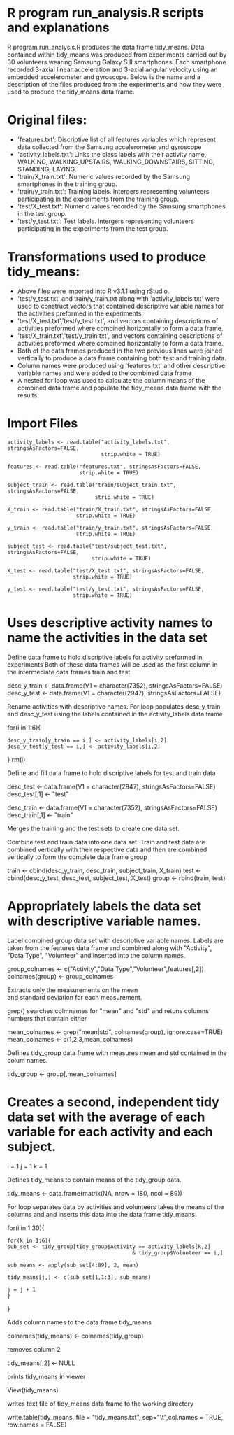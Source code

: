R program run_analysis.R scripts and explanations 
=================================================
R program run_analysis.R produces the data frame tidy_means.  Data contained within tidy_means was produced from experiments
carried out by 30 volunteers wearing Samsung Galaxy S II smartphones.  Each smartphone recorded 3-axial linear acceleration 
and 3-axial angular velocity using an embedded accelerometer and gyroscope.   Below is the name and a description of the files 
produced from the experiments and how they were used to produce the tidy_means data frame.

Original files:
===============
- 'features.txt': Discriptive list of all features variables which represent data collected from the Samsung accelerometer and gyroscope
- 'activity_labels.txt': Links the class labels with their activity name, WALKING, WALKING_UPSTAIRS, WALKING_DOWNSTAIRS, SITTING, STANDING, LAYING.
- 'train/X_train.txt': Numeric values recorded by the Samsung smartphones in the training group.
- 'train/y_train.txt': Training labels. Intergers representing volunteers participating in the experiments from the training group.
- 'test/X_test.txt': Numeric values recorded by the Samsung smartphones in the test group.
- 'test/y_test.txt': Test labels. Intergers representing volunteers participating in the experiments from the test group.

Transformations used to produce tidy_means:
===========================================
- Above files were imported into R v3.1.1 using rStudio.
- 'test/y_test.txt' and train/y_train.txt along with 'activity_labels.txt' were used to construct vectors that contained descriptive variable names 
   for the activities preformed in the experiments.
-  'test/X_test.txt','test/y_test.txt', and vectors containing descriptions of activities preformed where combined horizontally to form a data frame.
-  'test/X_train.txt','test/y_train.txt', and vectors containing descriptions of activities preformed where combined horizontally to form a data frame.
-  Both of the data frames produced in the two previous lines were joined vertically to produce a data frame containing both test and training data.
-  Column names were produced using 'features.txt' and other descriptive variable names and were added to the combined data frame
-  A nested for loop was used to calculate the column means of the combined data frame and populate the tidy_means data frame with the results.




Import Files    
=============
```
activity_labels <- read.table("activity_labels.txt", stringsAsFactors=FALSE,
                              strip.white = TRUE)

features <- read.table("features.txt", stringsAsFactors=FALSE, 
                       strip.white = TRUE)

subject_train <- read.table("train/subject_train.txt", stringsAsFactors=FALSE, 
                            strip.white = TRUE)

X_train <- read.table("train/X_train.txt", stringsAsFactors=FALSE, 
                      strip.white = TRUE)

y_train <- read.table("train/y_train.txt", stringsAsFactors=FALSE, 
                      strip.white = TRUE)

subject_test <- read.table("test/subject_test.txt", stringsAsFactors=FALSE, 
                           strip.white = TRUE)

X_test <- read.table("test/X_test.txt", stringsAsFactors=FALSE, 
                     strip.white = TRUE)

y_test <- read.table("test/y_test.txt", stringsAsFactors=FALSE, 
                     strip.white = TRUE)
```

Uses descriptive activity names to name the activities in the data set    
=======================================================================
Define data frame to hold discriptive labels for activity preformed in experiments
Both of these data frames will be used as the first column in the intermediate data frames
train and test

desc_y_train <- data.frame(V1 = character(7352),  stringsAsFactors=FALSE)
desc_y_test <- data.frame(V1 = character(2947),  stringsAsFactors=FALSE)

Rename activities with descriptive names. For loop populates desc_y_train and desc_y_test
using the labels contained in the activity_labels data frame

for(i in 1:6){
    
    desc_y_train[y_train == i,] <- activity_labels[i,2]
    desc_y_test[y_test == i,] <- activity_labels[i,2]
}
rm(i)

Define and fill data frame to hold discriptive labels for test and train data

desc_test <- data.frame(V1 = character(2947), stringsAsFactors=FALSE)
desc_test[,1] <- "test"

desc_train <- data.frame(V1 = character(7352), stringsAsFactors=FALSE)
desc_train[,1] <- "train"


Merges the training and the test sets to create one data set.   


Combine test and train data into one data set.  Train and test data are combined vertically 
with their respective data and then are combined vertically to form the complete data frame group

train <- cbind(desc_y_train, desc_train, subject_train, X_train)
test <- cbind(desc_y_test, desc_test, subject_test,  X_test)
group <- rbind(train, test)


Appropriately labels the data set with descriptive variable names.   
==================================================================

Label combined group data set with descriptive variable names.  Labels are taken from the features data frame
and combined along with "Activity", "Data Type", "Volunteer" and inserted into the column names.

group_colnames <- c("Activity","Data Type","Volunteer",features[,2])
colnames(group) <- group_colnames


Extracts only the measurements on the mean     
and standard deviation for each measurement.  


grep() searches colmnames for "mean" and "std" and retuns columns numbers that contain either

mean_colnames <- grep("mean|std", colnames(group), ignore.case=TRUE)
mean_colnames <- c(1,2,3,mean_colnames)

Defines tidy_group data frame with measures mean and std contained in the colum names.

tidy_group <- group[,mean_colnames]


Creates a second, independent tidy data set with the 
average of each variable for each activity and each subject.          
=============================================================
i = 1
j = 1
k = 1

Defines tidy_means to contain means of the tidy_group data.

tidy_means <- data.frame(matrix(NA, nrow = 180, ncol = 89))

For loop separates data by activities and volunteers takes the means of the columns and 
and inserts this data into the data frame tidy_means.

for(i in 1:30){
    
    for(k in 1:6){
    sub_set <- tidy_group[tidy_group$Activity == activity_labels[k,2] 
                                            & tidy_group$Volunteer == i,]
    
    sub_means <- apply(sub_set[4:89], 2, mean)
    
    tidy_means[j,] <- c(sub_set[1,1:3], sub_means)
    
    j = j + 1
    }
}

Adds column names to the data frame tidy_means

colnames(tidy_means) <- colnames(tidy_group)

removes column 2

tidy_means[,2] <- NULL

prints tidy_means in viewer

View(tidy_means)

writes text file of tidy_means data frame to the working directory

write.table(tidy_means, file = "tidy_means.txt", sep="\t",col.names = TRUE,
            row.names = FALSE)








